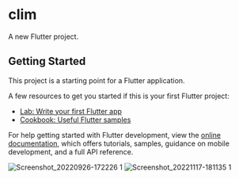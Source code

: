 # clim

A new Flutter project.

## Getting Started

This project is a starting point for a Flutter application.

A few resources to get you started if this is your first Flutter project:

- [Lab: Write your first Flutter app](https://docs.flutter.dev/get-started/codelab)
- [Cookbook: Useful Flutter samples](https://docs.flutter.dev/cookbook)

For help getting started with Flutter development, view the
[online documentation](https://docs.flutter.dev/), which offers tutorials,
samples, guidance on mobile development, and a full API reference.


![Screenshot_20220926-172226 1](https://user-images.githubusercontent.com/98404576/202485311-744e6018-f8e2-4ac2-af04-2e7535b6bacc.jpg)
![Screenshot_20221117-181135 1](https://user-images.githubusercontent.com/98404576/202485730-f26a8d54-5c0d-471d-83b2-99d6f05de578.jpg)
